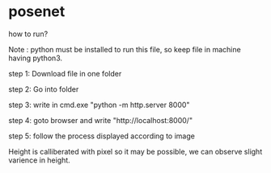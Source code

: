 # posenet

how to run?

Note : python must be installed to run this file, so keep file in machine having python3.

step 1: Download file in one folder

step 2: Go into  folder

step 3: write in cmd.exe "python -m http.server 8000"

step 4: goto browser and write "http://localhost:8000/"

step 5: follow the process displayed according to image

Height is calliberated with pixel so it may be possible, we can observe slight varience in height.
